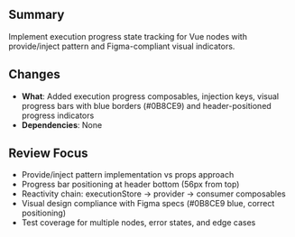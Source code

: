 ## Summary

Implement execution progress state tracking for Vue nodes with provide/inject pattern and Figma-compliant visual indicators.

## Changes

- **What**: Added execution progress composables, injection keys, visual progress bars with blue borders (#0B8CE9) and header-positioned progress indicators
- **Dependencies**: None

## Review Focus

- Provide/inject pattern implementation vs props approach
- Progress bar positioning at header bottom (56px from top) 
- Reactivity chain: executionStore → provider → consumer composables
- Visual design compliance with Figma specs (#0B8CE9 blue, correct positioning)
- Test coverage for multiple nodes, error states, and edge cases